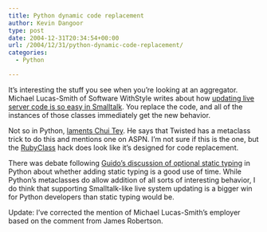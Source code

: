 ```yaml
---
title: Python dynamic code replacement
author: Kevin Dangoor
type: post
date: 2004-12-31T20:34:54+00:00
url: /2004/12/31/python-dynamic-code-replacement/
categories:
  - Python

---
```

It&#8217;s interesting the stuff you see when you&#8217;re looking at an aggregator. Michael Lucas-Smith of Software WithStyle writes about how [updating live server code is so easy in Smalltalk][1]. You replace the code, and all of the instances of those classes immediately get the new behavior.

Not so in Python, [laments Chui Tey][2]. He says that Twisted has a metaclass trick to do this and mentions one on ASPN. I&#8217;m not sure if this is the one, but the [RubyClass][3] hack does look like it&#8217;s designed for code replacement.

There was debate following [Guido&#8217;s discussion of optional static typing][4] in Python about whether adding static typing is a good use of time. While Python&#8217;s metaclasses do allow addition of all sorts of interesting behavior, I do think that supporting Smalltalk-like live system updating is a bigger win for Python developers than static typing would be.

Update: I&#8217;ve corrected the mention of Michael Lucas-Smith&#8217;s employer based on the comment from James Robertson.

 [1]: http://www.cincomsmalltalk.com/userblogs/mls/blogView?showComments=true&entry=3281559434 "Smalltalk and my misinterpretations of life: Server, heal thy-self"
 [2]: http://teyc.editthispage.com/2004/12/31
 [3]: http://aspn.activestate.com/ASPN/Cookbook/Python/Recipe/361167
 [4]: http://www.artima.com/weblogs/viewpost.jsp?thread=85551